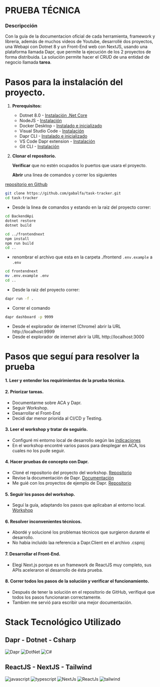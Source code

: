 # PRUEBA TÉCNICA

### Descripcción
Con la guía de la documentacion oficial de cada herramienta, framework y libreria, además de muchos videos de Youtube, desarrollé dos proyectos, una Webapi con Dotnet 8 y un Front-End web con NextJS, usando una plataforma llamada Dapr, que permite la ejecución de los 2 proyectos de forma distribuida.
La solución permite hacer el CRUD de una entidad de negocio llamada **tarea**.

# Pasos para la instalación del proyecto.

1. **Prerequisitos:**
   - Dotnet 8.0 - [Instalación .Net Core](https://dotnet.microsoft.com/download)
   - NodeJS - [Instalación](https://nodejs.org/en/download)
   - Docker Desktop - [Instalado e inicializado](https://www.docker.com/products/docker-desktop/)
   - Visual Studio Code - [Instalación](https://code.visualstudio.com/download)
   - Dapr CLI - [Instalado e inicializado](https://github.com/dapr/cli)
   - VS Code Dapr extension - [Instalación](https://marketplace.visualstudio.com/items?itemName=ms-azuretools.vscode-dapr)
   - Git CLI - [Instalación](https://git-scm.com/downloads)
2. **Clonar el repositorio.**

   **Verificar** que no estén ocupados lo puertos que usara el proyecto.

   **Abrir** una linea de comandos y correr los siguientes

[repositorio en Github](https://github.com/gabalfa/task-tracker)

```bash
git clone https://github.com/gabalfa/task-tracker.git
cd task-tracker
```

- Desde la linea de comandos y estando en la raiz del proyecto correr:

```bash
cd BackendApi
dotnet restore
dotnet build
```

```bash
cd ../frontendnext
npm install
npm run build
cd ..
```
- renombrar el archivo que esta en la carpeta ./frontend ```.env.example``` a ```.env```
```bash
cd frontendnext
mv .env.example .env
cd ..
```

- Desde la raiz del proyecto correr:

```bash
dapr run -f .
```
- Correr el comando
  
```bash
dapr dashboard -p 9999
```

- Desde el explorador de internet (Chrome) abrir la URL http://localhost:9999
- Desde el explorador de internet abrir la URL http://localhost:3000
  

# Pasos que seguí para resolver la prueba

#### 1. Leer y entender los requirimientos de la prueba técnica.

#### 2. Priorizar tareas.

- Documentarme sobre ACA y Dapr.
- Seguir Workshop.
- Desarrollar el Front-End
- Decidí dar menor priorida al CI/CD y Testing.

#### 3. Leer el workshop y tratar de seguirlo.

- Configuré mi entorno local de desarrollo según las [indicaciones](https://azure.github.io/aca-dotnet-workshop/aca/00-workshop-intro/4-prerequisites/)
- En el workshop encontré varios pasos para desplegar en ACA, los cuales no los pude seguir.

#### 4. Hacer pruebas de concepto con Dapr.

- Cloné el repositorio del proyecto del workshop. [Repositorio](https://github.com/Azure/aca-dotnet-workshop.git)
- Revise la documentación de Dapr. [Documentación](https://docs.dapr.io/getting-started/)
- Me guié con los proyectos de ejemplo de Dapr. [Repositorio](https://github.com/dapr/quickstarts.git)

#### 5. Seguir los pasos del workshop.

- Seguí la guía, adaptando los pasos que aplicaban al entorno local. [Workshop](https://azure.github.io/aca-dotnet-workshop/)

#### 6. Resolver inconvenientes técnicos.

- Abordé y solucioné los problemas técnicos que surgieron durante el desarrollo.
- No habia incluido laa referencia a Dapr.Client en el archivo .csproj

#### 7. Desarrollar el Front-End.

- Elegí Next.js porque es un framework de ReactJS muy completo, sus APIs aceleraron el desarrollo de ésta prueba.

#### 8. Correr todos los pasos de la solución y verificar el funcionamiento.

- Después de tener la solución en el repositorio de GitHub, verifiqué que todos los pasos funcionaran correctamente.
- Tambien me servió para escribir una mejor documentación.

# Stack Tecnológico Utilizado

## Dapr - Dotnet - Csharp

![Dapr](https://dapr.io/images/dapr.svg)
![DotNet](https://img.icons8.com/color/100/net-framework.png)
![C#](https://img.icons8.com/ios-filled/100/c-sharp-logo.png)

## ReactJS - NextJS - Tailwind

![javascript](https://img.icons8.com/color/100/javascript--v1.png)
![typescript](https://img.icons8.com/fluency/100/typescript--v1.png)
![NextJs](https://img.icons8.com/color/100/nextjs.png)
![ReactJs](https://img.icons8.com/officel/100/react.png)
![tailwind](https://img.icons8.com/color/100/tailwind_css.png)
